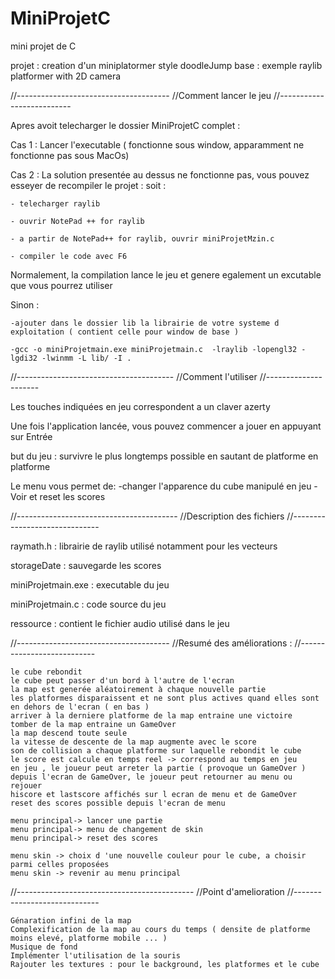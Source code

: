 # MiniProjetC
 mini projet de C

projet : creation d'un miniplatormer style doodleJump
base : exemple raylib platformer with 2D camera

//--------------------------------------
//Comment lancer le jeu
//--------------------------

Apres avoit telecharger le dossier MiniProjetC complet :

Cas 1 : Lancer l'executable ( fonctionne sous window, apparamment ne fonctionne pas sous MacOs)

Cas 2 : La solution presentée au dessus ne fonctionne pas, vous pouvez esseyer de recompiler le projet :
soit :

	- telecharger raylib
	
	- ouvrir NotePad ++ for raylib
	
	- a partir de NotePad++ for raylib, ouvrir miniProjetMzin.c
	
	- compiler le code avec F6
	
Normalement, la compilation lance le jeu et genere egalement un excutable que vous pourrez utiliser

Sinon : 

	-ajouter dans le dossier lib la librairie de votre systeme d exploitation ( contient celle pour window de base )
	
	-gcc -o miniProjetmain.exe miniProjetmain.c  -lraylib -lopengl32 -lgdi32 -lwinmm -L lib/ -I .

//---------------------------------------
//Comment l'utiliser
//---------------------

Les touches indiquées en jeu correspondent a un claver azerty

Une fois l'application lancée, vous pouvez commencer a jouer en appuyant sur Entrée

but du jeu : survivre le plus longtemps possible en sautant de platforme en platforme

Le menu vous permet de:
	-changer l'apparence du cube manipulé en jeu
	-Voir et reset les scores

//----------------------------------------
//Description des fichiers
//------------------------------

raymath.h : librairie de raylib utilisé notamment pour les vecteurs

storageDate : sauvegarde les scores

miniProjetmain.exe : executable du jeu

miniProjetmain.c : code source du jeu

ressource : contient le fichier audio utilisé dans le jeu


//--------------------------------------
//Resumé des améliorations :
//---------------------------

	le cube rebondit
	le cube peut passer d'un bord à l'autre de l'ecran
	la map est generée aléatoirement à chaque nouvelle partie
	les platformes disparaissent et ne sont plus actives quand elles sont en dehors de l'ecran ( en bas )
	arriver à la derniere platforme de la map entraine une victoire
	tomber de la map entraine un GameOver
	la map descend toute seule
	la vitesse de descente de la map augmente avec le score
	son de collision a chaque platforme sur laquelle rebondit le cube
	le score est calcule en temps reel -> correspond au temps en jeu
	en jeu , le joueur peut arreter la partie ( provoque un GameOver )
	depuis l'ecran de GameOver, le joueur peut retourner au menu ou rejouer
	hiscore et lastscore affichés sur l ecran de menu et de GameOver
	reset des scores possible depuis l'ecran de menu

	menu principal-> lancer une partie
	menu principal-> menu de changement de skin
	menu principal-> reset des scores

	menu skin -> choix d 'une nouvelle couleur pour le cube, a choisir parmi celles proposées
	menu skin -> revenir au menu principal

//--------------------------------------------
//Point d'amelioration
//-----------------------------

	Génaration infini de la map
	Complexification de la map au cours du temps ( densite de platforme moins elevé, platforme mobile ... )
	Musique de fond
	Implémenter l'utilisation de la souris
	Rajouter les textures : pour le background, les platformes et le cube
